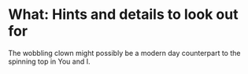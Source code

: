 # What: Hints and details to look out for

The wobbling clown might possibly be a modern day counterpart to the spinning top in You and I.
